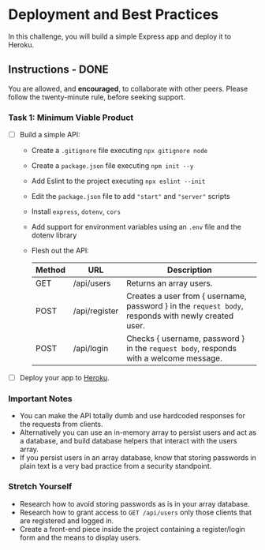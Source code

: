 # Deployment and Best Practices

In this challenge, you will build a simple Express app and deploy it to Heroku.

## Instructions - DONE

You are allowed, and **encouraged**, to collaborate with other peers. Please follow the twenty-minute rule, before seeking support.

### Task 1: Minimum Viable Product

- [ ] Build a simple API:

  - Create a `.gitignore` file executing `npx gitignore node`
  - Create a `package.json` file executing `npm init --y`
  - Add Eslint to the project executing `npx eslint --init`
  - Edit the `package.json` file to add `"start"` and `"server"` scripts
  - Install `express`, `dotenv`, `cors`
  - Add support for environment variables using an `.env` file and the dotenv library
  - Flesh out the API:

    | Method | URL           | Description                                                                                         |
    | ------ | ------------- | ----------------------------------------------------------------------------------------------      |
    | GET    | /api/users    | Returns an array users.                                                                             |
    | POST   | /api/register | Creates a user from { username, password } in the `request body`, responds with newly created user. |
    | POST   | /api/login    | Checks { username, password } in the `request body`, responds with a welcome message.               |

- [ ] Deploy your app to [Heroku](https://heroku.com).

### Important Notes

- You can make the API totally dumb and use hardcoded responses for the requests from clients.
- Alternatively you can use an in-memory array to persist users and act as a database, and build database helpers that interact with the users array.
- If you persist users in an array database, know that storing passwords in plain text is a very bad practice from a security standpoint.

### Stretch Yourself

- Research how to avoid storing passwords as is in your array database.
- Research how to grant access to `GET /api/users` only those clients that are registered and logged in.
- Create a front-end piece inside the project containing a register/login form and the means to display users.
